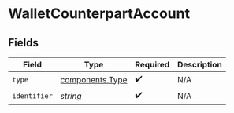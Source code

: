 # WalletCounterpartAccount


## Fields

| Field                                              | Type                                               | Required                                           | Description                                        |
| -------------------------------------------------- | -------------------------------------------------- | -------------------------------------------------- | -------------------------------------------------- |
| `type`                                             | [components.Type](../../models/components/type.md) | :heavy_check_mark:                                 | N/A                                                |
| `identifier`                                       | *string*                                           | :heavy_check_mark:                                 | N/A                                                |